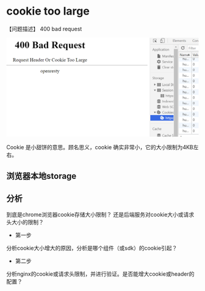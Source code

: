 
# cookie too large

【问题描述】
400 bad request

![](/img/cookie-too-large.png)


Cookie 是小甜饼的意思。顾名思义，cookie 确实非常小，它的大小限制为4KB左右。

## 浏览器本地storage



## 分析

到底是chrome浏览器cookie存储大小限制？ 还是后端服务对cookie大小或请求头大小的限制？

* 第一步

分析cookie大小增大的原因，分析是哪个组件（或sdk）的cookie引起？

* 第二步

分析nginx的cookie或请求头限制，并进行验证。是否能增大cookie或header的配置？
